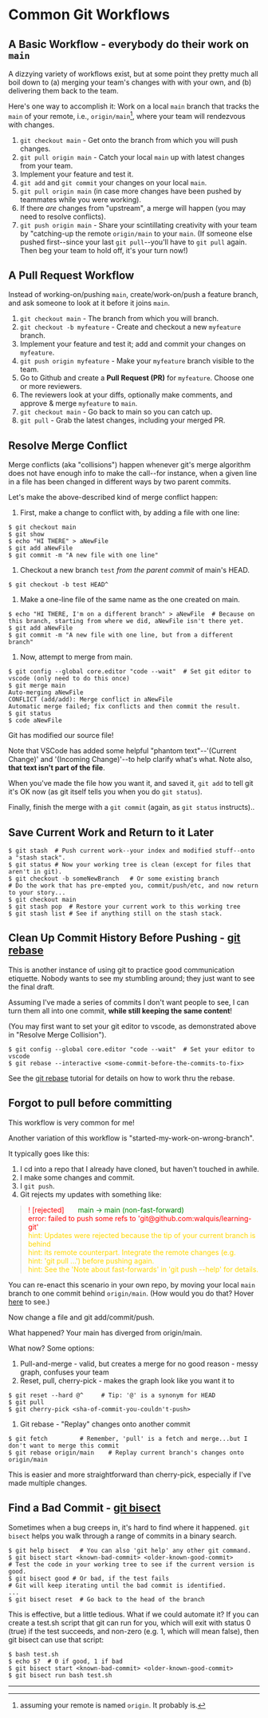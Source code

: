 # Common Git Workflows

## A Basic Workflow - everybody do their work on `main`
A dizzying variety of workflows exist, but at some point they pretty much all boil down to (a) merging your team's changes with with your own, and (b) delivering them back to the team.

Here's one way to accomplish it: Work on a local `main` branch that tracks the `main` of your remote, i.e., `origin/main`[^remote-name], where your team will rendezvous with changes.

1. `git checkout main` - Get onto the branch from which you will push changes.
1. `git pull origin main` - Catch your local `main` up with latest changes from your team.
1. Implement your feature and test it.
1. `git add` and `git commit` your changes on your local `main`.
1. `git pull origin main` (in case more changes have been pushed by teammates while you were working).
1. If there *are* changes from "upstream", a merge will happen (you may need to resolve conflicts).
1. `git push origin main` - Share your scintillating creativity with your team by "catching-up the remote `origin/main` to your `main`.  (If someone else pushed first--since your last `git pull`--you'll have to `git pull` again.  Then beg your team to hold off, it's your turn now!)

## A Pull Request Workflow
Instead of working-on/pushing `main`, create/work-on/push a feature branch, and ask someone to look at it before it joins `main`.

1. `git checkout main` - The branch from which you will branch.
1. `git checkout -b myfeature` - Create and checkout a new `myfeature` branch.
1. Implement your feature and test it; add and commit your changes on `myfeature`.
1. `git push origin myfeature` - Make your `myfeature` branch visible to the team.
1. Go to Github and create a **Pull Request (PR)** for `myfeature`.  Choose one or more reviewers.
1. The reviewers look at your diffs, optionally make comments, and approve & merge `myfeature` to `main`.
1. `git checkout main` - Go back to main so you can catch up.
1. `git pull` - Grab the latest changes, including your merged PR.

## Resolve Merge Conflict
Merge conflicts (aka "collisions") happen whenever git's merge algorithm does not have enough info to make the call--for instance, when a given line in a file has been changed in different ways by two parent commits.

Let's make the above-described kind of merge conflict happen:

1. First, make a change to conflict with, by adding a file with one line:
```
$ git checkout main
$ git show
$ echo "HI THERE" > aNewFile
$ git add aNewFile
$ git commit -m "A new file with one line"
```
1. Checkout a new branch `test` _from the parent commit_ of main's HEAD.
```
$ git checkout -b test HEAD^
```
1. Make a one-line file of the same name as the one created on main.
```
$ echo "HI THERE, I'm on a different branch" > aNewFile  # Because on this branch, starting from where we did, aNewFile isn't there yet.
$ git add aNewFile
$ git commit -m "A new file with one line, but from a different branch"
```
1. Now, attempt to merge from main.
```
$ git config --global core.editor "code --wait"  # Set git editor to vscode (only need to do this once)
$ git merge main
Auto-merging aNewFile
CONFLICT (add/add): Merge conflict in aNewFile
Automatic merge failed; fix conflicts and then commit the result.
$ git status
$ code aNewFile
```

Git has modified our source file!

Note that VSCode has added some helpful "phantom text"\--'(Current Change)' and '(Incoming Change)'\--to help clarify what's what. Note also, **that text isn't part of the file**.

When you've made the file how you want it, and saved it, `git add` to tell git it's OK now (as git itself tells you when you do `git status`).

Finally, finish the merge with a `git commit` (again, as `git status` instructs)..

## Save Current Work and Return to it Later
```
$ git stash  # Push current work--your index and modified stuff--onto a "stash stack".
$ git status # Now your working tree is clean (except for files that aren't in git).
$ git checkout -b someNewBranch   # Or some existing branch
# Do the work that has pre-empted you, commit/push/etc, and now return to your story...
$ git checkout main
$ git stash pop  # Restore your current work to this working tree
$ git stash list # See if anything still on the stash stack.
```

## Clean Up Commit History Before Pushing - [git rebase](https://git-scm.com/book/en/v2/Git-Branching-Rebasing) 

This is another instance of using git to practice good communication etiquette.  Nobody wants to see my stumbling around; they just want to see the final draft.

Assuming I've made a series of commits I don't want people to see, I can turn them all into one commit, **while still keeping the same content**!

(You may first want to set your git editor to vscode, as demonstrated above in "Resolve Merge Collision").

```
$ git config --global core.editor "code --wait"  # Set your editor to vscode
$ git rebase --interactive <some-commit-before-the-commits-to-fix>
```
See the [git rebase](https://git-scm.com/book/en/v2/Git-Branching-Rebasing) tutorial for details on how to work thru the rebase.

## Forgot to pull before committing
This workflow is very common for me!

Another variation of this workflow is "started-my-work-on-wrong-branch".

It typically goes like this: 
1. I cd into a repo that I already have cloned, but haven't touched in awhile.
1. I make some changes and commit.
1. I `git push`.
1. Git rejects my updates with something like:

<blockquote>
<span style="color:red">! [rejected]</span> &nbsp; &nbsp; &nbsp; <span style="color:green">main -> main (non-fast-forward)</span><br>
<span style="color:red">error: failed to push some refs to 'git@github.com:walquis/learning-git'</span><br>
<span style="color:gold">hint: Updates were rejected because the tip of your current branch is behind<br>
hint: its remote counterpart. Integrate the remote changes (e.g.<br>
hint: 'git pull ...') before pushing again.<br>
hint: See the 'Note about fast-forwards' in 'git push --help' for details.<br>
</span>
</blockquote>

You can re-enact this scenario in your own repo, by moving your local `main` branch to one commit behind `origin/main`.  (How would you do that? Hover [here](doesnotexist.jpg, "git reset --hard HEAD^") to see.)

Now change a file and git add/commit/push.

What happened?  Your main has diverged from origin/main.

What now?  Some options:
1. Pull-and-merge - valid, but creates a merge for no good reason - messy graph, confuses your team
1. Reset, pull, cherry-pick - makes the graph look like you want it to
```
$ git reset --hard @^     # Tip: '@' is a synonym for HEAD
$ git pull
$ git cherry-pick <sha-of-commit-you-couldn't-push>
```
1. Git rebase - "Replay" changes onto another commit
```
$ git fetch         # Remember, 'pull' is a fetch and merge...but I don't want to merge this commit
$ git rebase origin/main    # Replay current branch's changes onto origin/main
```
This is easier and more straightforward than cherry-pick, especially if I've made multiple changes.

## Find a Bad Commit - [git bisect](https://git-scm.com/book/en/v2/Git-Tools-Debugging-with-Git)

Sometimes when a bug creeps in, it's hard to find where it happened.  `git bisect` helps you walk through a range of commits in a binary search.

```
$ git help bisect   # You can also 'git help' any other git command.
$ git bisect start <known-bad-commit> <older-known-good-commit>
# Test the code in your working tree to see if the current version is good.
$ git bisect good # Or bad, if the test fails
# Git will keep iterating until the bad commit is identified.
...
$ git bisect reset  # Go back to the head of the branch
```

This is effective, but a little tedious.  What if we could automate it?  If you can create a test.sh script that git can run for you, which will exit with status 0 (true) if the test succeeds, and non-zero (e.g. 1, which will mean false), then git bisect can use that script:
```
$ bash test.sh
$ echo $?  # 0 if good, 1 if bad
$ git bisect start <known-bad-commit> <older-known-good-commit>
$ git bisect run bash test.sh
```

---
[^remote-name]: assuming your remote is named `origin`.  It probably is.

